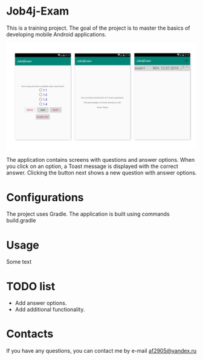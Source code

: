 # Job4j-Exam 
This is a training project. The goal of the project is to master the basics of developing mobile Android applications.

![Image of Yaktocat](https://github.com/af2905/Job4j-Exam/blob/master/app/images/appScreens.png)

The application contains screens with questions and answer options. When you click on an option, a Toast message is displayed with the correct answer. Clicking the button next shows a new question with answer options.

# Configurations
The project uses Gradle. The application is built using commands build.gradle

# Usage
Some text

# TODO list
* Add answer options.
* Add additional functionality.

# Contacts
If you have any questions, you can contact me by e-mail af2905@yandex.ru
